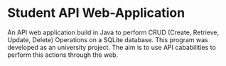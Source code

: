 # Student API Web-Application
An API web application build in Java to perform CRUD (Create, Retrieve, Update, Delete) Operations on a SQLite database. This program was developed as an university project. The aim is to use API cababilities to perform this actions through the web.
